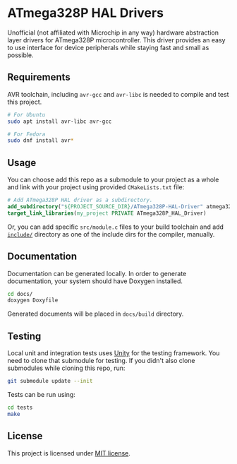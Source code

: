 # ATmega328P HAL Drivers

Unofficial (not affiliated with Microchip in any way) hardware abstraction layer
drivers for ATmega328P microcontroller. This driver provides an easy to use
interface for device peripherals while staying fast and small as possible.

## Requirements

AVR toolchain, including `avr-gcc` and `avr-libc` is needed to compile and test
this project.

```sh
# For Ubuntu
sudo apt install avr-libc avr-gcc

# For Fedora
sudo dnf install avr*
```

## Usage

You can choose add this repo as a submodule to your project as a whole and link
with your project using provided `CMakeLists.txt` file:

```cmake
# Add ATmega328P HAL driver as a subdirectory.
add_subdirectory("${PROJECT_SOURCE_DIR}/ATmega328P-HAL-Driver" atmega328p_hal_build)
target_link_libraries(my_project PRIVATE ATmega328P_HAL_Driver)
```

Or, you can add specific `src/module.c` files to your build toolchain and add
[`include/`](include/) directory as one of the include dirs for the compiler,
manually.

## Documentation

Documentation can be generated locally. In order to generate documentation, your
system should have Doxygen installed.

```sh
cd docs/
doxygen Doxyfile
```

Generated documents will be placed in `docs/build` directory.

## Testing

Local unit and integration tests uses [Unity](https://www.throwtheswitch.org/unity)
for the testing framework. You need to clone that submodule for testing. If you
didn't also clone submodules while cloning this repo, run:

```sh
git submodule update --init
```

Tests can be run using:

```sh
cd tests
make
```

## License

This project is licensed under [MIT license](LICENSE).
